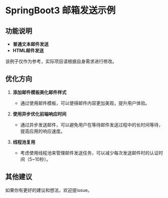 # SpringBoot3 邮箱发送示例

## 功能说明

- **普通文本邮件发送**
- **HTML邮件发送**

该例子仅作为参考，实际项目请根据自身需求进行修改。

## 优化方向

1. **添加邮件模板美化邮件样式**
    - 通过使用邮件模板，可以使得邮件内容更加美观，提升用户体验。

2. **使用异步优化前端响应时间**
    - 通过异步发送邮件，可以避免用户在等待邮件发送过程中的长时间等待，提高应用的响应速度。

3. **线程池复用**
    - 考虑使用线程池来管理邮件发送任务，可以减少每次发送邮件时的认证时间（5~10秒）。

## 其他建议

如果你有更好的建议和想法，欢迎提issue。
